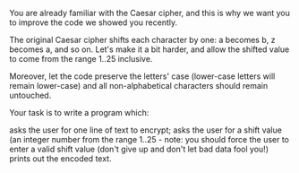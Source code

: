 You are already familiar with the Caesar cipher, and this is why we want you to improve the code we showed you recently.

The original Caesar cipher shifts each character by one: a becomes b, z becomes a, and so on. Let's make it a bit harder, and allow the shifted value to come from the range 1..25 inclusive.

Moreover, let the code preserve the letters' case (lower-case letters will remain lower-case) and all non-alphabetical characters should remain untouched.

Your task is to write a program which:

asks the user for one line of text to encrypt;
asks the user for a shift value (an integer number from the range 1..25 - note: you should force the user to enter a valid shift value (don't give up and don't let bad data fool you!)
prints out the encoded text.